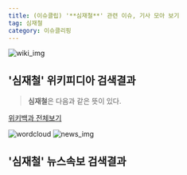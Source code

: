 ```yaml
---
title: (이슈클립) '**심재철**' 관련 이슈, 기사 모아 보기
tag: 심재철
category: 이슈클리핑
---
```

![wiki_img](https://user-images.githubusercontent.com/42597476/44503234-41136a80-a6d0-11e8-9071-6fc6418eafe4.png)
## **'**심재철**'** 위키피디아 검색결과
>**심재철**은 다음과 같은 뜻이 있다.

<a href="https://ko.wikipedia.org/wiki/심재철" target="_blank">위키백과 전체보기</a>

![wordcloud](https://s3.ap-northeast-2.amazonaws.com/lyrics101-wordcloud/2018-09-21-1537524172.png)
![news_img](https://user-images.githubusercontent.com/42597476/44507050-1206f400-a6e4-11e8-8d98-7ffbfebb353f.png)
## **'**심재철**'** 뉴스속보 검색결과

